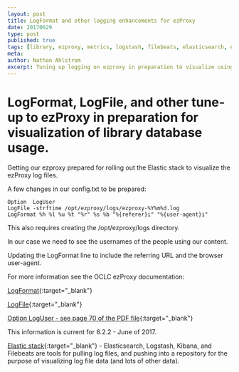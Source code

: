 ```yaml
---
layout: post
title: LogFormat and other logging enhancements for ezProxy
date: 20170629
type: post
published: true
tags: [library, ezproxy, metrics, logstash, filebeats, elasticsearch, elastic, ELK]
meta:
author: Nathan Ahlstrom
excerpt: Tuning up logging on ezproxy in preparation to visualize using the Elastic stack.
---
```

# LogFormat, LogFile, and other tune-up to ezProxy in preparation for visualization of library database usage. #

Getting our ezproxy prepared for rolling out the Elastic stack to visualize the ezProxy log files.

A few changes in our config.txt to be prepared:

	Option	LogUser
	LogFile	-strftime /opt/ezproxy/logs/ezproxy-%Y%m%d.log
	LogFormat %h %l %u %t "%r" %s %b "%{referer}i" "%{user-agent}i"

This also requires creating the /opt/ezproxy/logs directory.

In our case we need to see the usernames of the people using our content.  

Updating the LogFormat line to include the referring URL and the browser user-agent.

For more information see the OCLC ezProxy documentation:

[LogFormat](https://www.oclc.org/support/services/ezproxy/documentation/cfg/logformat.en.html){:target="_blank"}

[LogFile](https://www.oclc.org/support/services/ezproxy/documentation/cfg/logfile.en.html){:target="_blank"}

[Option LogUser - see page 70 of the PDF file](https://www.oclc.org/content/dam/support/ezproxy/documentation/pdf/ezproxy_referencemanual.pdf){:target="_blank"}

This information is current for 6.2.2 - June of 2017.

[Elastic stack](https://www.elastic.co/webinars/introduction-elk-stack){:target="_blank"} - Elasticsearch, Logstash, Kibana, and Filebeats are tools for pulling log files, and pushing into a repository for the purpose of visualizing log file data (and lots of other data).


